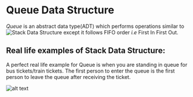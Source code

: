 # **Queue Data Structure**
*Queue* is an abstract data type(ADT) which performs operations similar to ![Stack Data Structure](https://github.com/Somanyu/DataStructure/tree/main/Stack) except it follows FIFO order *i.e* First In First Out. 

## Real life examples of Stack Data Structure:
A perfect real life example for Queue is when you are standing in queue for bus tickets/train tickets. The first person to enter the queue is the first person to leave the queue after receiving the ticket. 

![alt text](https://www.google.com/imgres?imgurl=https%3A%2F%2Fdata-flair.training%2Fblogs%2Fwp-content%2Fuploads%2Fsites%2F2%2F2019%2F06%2FC-Queue-insertion-and-deletion.jpg&imgrefurl=https%3A%2F%2Fdata-flair.training%2Fblogs%2Fqueue-in-c-cpp%2F&tbnid=3w6VFnpSGmIrKM&vet=12ahUKEwiJydu_1dnvAhWjD7cAHR5rBqkQMygUegUIARD7AQ..i&docid=3Yu1PayRylgPfM&w=800&h=600&q=queue&client=firefox-b-d&ved=2ahUKEwiJydu_1dnvAhWjD7cAHR5rBqkQMygUegUIARD7AQ)